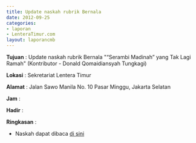```yaml
---
title: Update naskah rubrik Bernala
date: 2012-09-25
categories:
- laporan
- LenteraTimur.com
layout: laporancmb
---
```



**Tujuan** : Update naskah rubrik Bernala "“Serambi Madinah” yang Tak Lagi Ramah" (Kontributor - Donald Qomaidiansyah Tungkagi)

**Lokasi** : Sekretariat Lentera Timur 

**Alamat** : Jalan Sawo Manila No. 10 Pasar Minggu, Jakarta Selatan

**Jam** : 

**Hadir** :  


**Ringkasan** : 
* Naskah dapat dibaca [di sini](http://www.lenteratimur.com/2012/09/serambi-madinah-yang-tak-lagi-ramah/)
